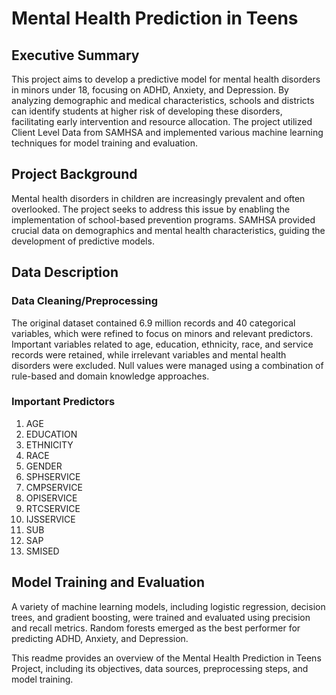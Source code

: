 # Mental Health Prediction in Teens

## Executive Summary
This project aims to develop a predictive model for mental health disorders in minors under 18, focusing on ADHD, Anxiety, and Depression. By analyzing demographic and medical characteristics, schools and districts can identify students at higher risk of developing these disorders, facilitating early intervention and resource allocation. The project utilized Client Level Data from SAMHSA and implemented various machine learning techniques for model training and evaluation.

## Project Background
Mental health disorders in children are increasingly prevalent and often overlooked. The project seeks to address this issue by enabling the implementation of school-based prevention programs. SAMHSA provided crucial data on demographics and mental health characteristics, guiding the development of predictive models.

## Data Description
### Data Cleaning/Preprocessing
The original dataset contained 6.9 million records and 40 categorical variables, which were refined to focus on minors and relevant predictors. Important variables related to age, education, ethnicity, race, and service records were retained, while irrelevant variables and mental health disorders were excluded. Null values were managed using a combination of rule-based and domain knowledge approaches.

### Important Predictors
1. AGE
2. EDUCATION
3. ETHNICITY
4. RACE
5. GENDER
6. SPHSERVICE
7. CMPSERVICE
8. OPISERVICE
9. RTCSERVICE
10. IJSSERVICE
11. SUB
12. SAP
13. SMISED

## Model Training and Evaluation
A variety of machine learning models, including logistic regression, decision trees, and gradient boosting, were trained and evaluated using precision and recall metrics. Random forests emerged as the best performer for predicting ADHD, Anxiety, and Depression.

This readme provides an overview of the Mental Health Prediction in Teens Project, including its objectives, data sources, preprocessing steps, and model training.

